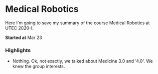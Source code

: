 # Medical Robotics
Here I'm going to save my summary of the course Medical Robotics at UTEC 2020-I.

**Started at** Mar 23

### Highlights

- Nothing. Ok, not exactly, we talked about Medicine 3.0 and '4.0'. We knew the group interests.

